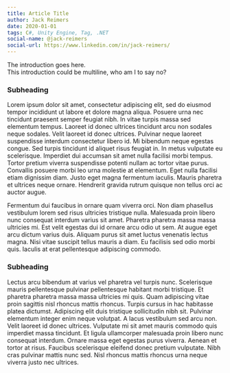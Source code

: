 ```yaml
---
title: Article Title
author: Jack Reimers
date: 2020-01-01
tags: C#, Unity Engine, Tag, .NET
social-name: @jack-reimers
social-url: https://www.linkedin.com/in/jack-reimers/
---
```


The introduction goes here.  
This introduction could be multiline, who am I to say no?

<!--endintro-->

### Subheading
Lorem ipsum dolor sit amet, consectetur adipiscing elit, sed do eiusmod tempor incididunt ut labore et dolore magna aliqua. Posuere urna nec tincidunt praesent semper feugiat nibh. In vitae turpis massa sed elementum tempus. Laoreet id donec ultrices tincidunt arcu non sodales neque sodales. Velit laoreet id donec ultrices. Pulvinar neque laoreet suspendisse interdum consectetur libero id. Mi bibendum neque egestas congue. Sed turpis tincidunt id aliquet risus feugiat in. In metus vulputate eu scelerisque. Imperdiet dui accumsan sit amet nulla facilisi morbi tempus. Tortor pretium viverra suspendisse potenti nullam ac tortor vitae purus. Convallis posuere morbi leo urna molestie at elementum. Eget nulla facilisi etiam dignissim diam. Justo eget magna fermentum iaculis. Mauris pharetra et ultrices neque ornare. Hendrerit gravida rutrum quisque non tellus orci ac auctor augue.

Fermentum dui faucibus in ornare quam viverra orci. Non diam phasellus vestibulum lorem sed risus ultricies tristique nulla. Malesuada proin libero nunc consequat interdum varius sit amet. Pharetra pharetra massa massa ultricies mi. Est velit egestas dui id ornare arcu odio ut sem. At augue eget arcu dictum varius duis. Aliquam purus sit amet luctus venenatis lectus magna. Nisi vitae suscipit tellus mauris a diam. Eu facilisis sed odio morbi quis. Iaculis at erat pellentesque adipiscing commodo.

### Subheading
Lectus arcu bibendum at varius vel pharetra vel turpis nunc. Scelerisque mauris pellentesque pulvinar pellentesque habitant morbi tristique. Et pharetra pharetra massa massa ultricies mi quis. Quam adipiscing vitae proin sagittis nisl rhoncus mattis rhoncus. Turpis cursus in hac habitasse platea dictumst. Adipiscing elit duis tristique sollicitudin nibh sit. Pulvinar elementum integer enim neque volutpat. A lacus vestibulum sed arcu non. Velit laoreet id donec ultrices. Vulputate mi sit amet mauris commodo quis imperdiet massa tincidunt. Et ligula ullamcorper malesuada proin libero nunc consequat interdum. Ornare massa eget egestas purus viverra. Aenean et tortor at risus. Faucibus scelerisque eleifend donec pretium vulputate. Nibh cras pulvinar mattis nunc sed. Nisl rhoncus mattis rhoncus urna neque viverra justo nec ultrices.